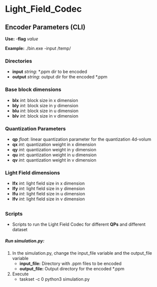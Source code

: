 # Light_Field_Codec
## Encoder Parameters (CLI)

**Use:**  -**flag** *value*

**Example:** ./bin.exe -input /temp/

### Directories
- **input** *string*: \*.ppm dir to be encoded
- **output** *string*:  output dir for the encoded \*.ppm 

### Base block dimensions
- **blx** *int*: block size in x dimension
- **bly** *int*: block size in y dimension
- **blu** *int*: block size in u dimension
- **blv** *int*: block size in v dimension

### Quantization Parameters
- **qp** *float*: linear quantization parameter for the quantization 4d-volum
- **qx** *int*:  quantization weight in x dimension
- **qy** *int*:  quantization weight in y dimension
- **qu** *int*:  quantization weight in u dimension
- **qv** *int*:  quantization weight in v dimension

### Light Field dimensions
- **lfx** *int*: light field size in x dimension
- **lfy** *int*: light field size in y dimension
- **lfu** *int*: light field size in u dimension
- **lfv** *int*: light field size in v dimension 

##
### Scripts 
- Scripts to run the Light Field Codec for different **QPs** and different dataset
##### Run simulation.py:
1. In the simulation.py, change the input_file variable and the output_file variable
    - **input_file:** Directory with .ppm files to be encoded
    - **output_file:** Output directory for the encoded *.ppm
2. Execute
    - taskset -c 0 python3 simulation.py

